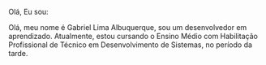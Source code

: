 Olá, Eu sou:

Olá, meu nome é Gabriel Lima Albuquerque, sou um desenvolvedor em aprendizado. Atualmente, estou cursando o Ensino Médio com Habilitação Profissional de Técnico em Desenvolvimento de Sistemas, no período da tarde.
